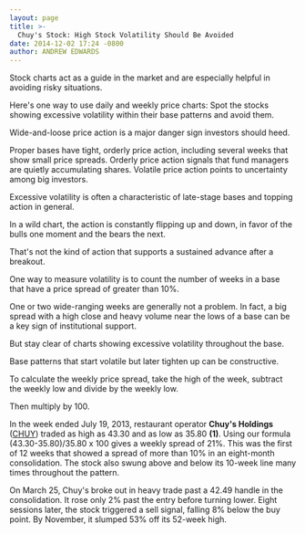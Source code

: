 ```yaml
---
layout: page
title: >-
  Chuy's Stock: High Stock Volatility Should Be Avoided
date: 2014-12-02 17:24 -0800
author: ANDREW EDWARDS
---
```





Stock charts act as a guide in the market and are especially helpful in avoiding risky situations.

  

Here's one way to use daily and weekly price charts: Spot the stocks showing excessive volatility within their base patterns and avoid them.

  

Wide-and-loose price action is a major danger sign investors should heed.

  

Proper bases have tight, orderly price action, including several weeks that show small price spreads. Orderly price action signals that fund managers are quietly accumulating shares. Volatile price action points to uncertainty among big investors.

  

Excessive volatility is often a characteristic of late-stage bases and topping action in general.

  

In a wild chart, the action is constantly flipping up and down, in favor of the bulls one moment and the bears the next.

  

That's not the kind of action that supports a sustained advance after a breakout.

  

One way to measure volatility is to count the number of weeks in a base that have a price spread of greater than 10%.

  

One or two wide-ranging weeks are generally not a problem. In fact, a big spread with a high close and heavy volume near the lows of a base can be a key sign of institutional support.

  

But stay clear of charts showing excessive volatility throughout the base.

  

Base patterns that start volatile but later tighten up can be constructive.

  

To calculate the weekly price spread, take the high of the week, subtract the weekly low and divide by the weekly low.

  

Then multiply by 100.

  

In the week ended July 19, 2013, restaurant operator **Chuy's Holdings** ([CHUY](https://research.investors.com/quote.aspx?symbol=CHUY)) traded as high as 43.30 and as low as 35.80 **(1)**. Using our formula (43.30-35.80)/35.80 x 100 gives a weekly spread of 21%. This was the first of 12 weeks that showed a spread of more than 10% in an eight-month consolidation. The stock also swung above and below its 10-week line many times throughout the pattern.

  

On March 25, Chuy's broke out in heavy trade past a 42.49 handle in the consolidation. It rose only 2% past the entry before turning lower. Eight sessions later, the stock triggered a sell signal, falling 8% below the buy point. By November, it slumped 53% off its 52-week high.




